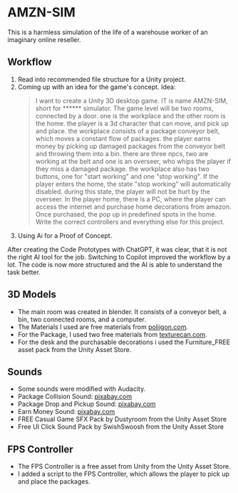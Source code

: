 # AMZN-SIM
This is a harmless simulation of the life of a warehouse worker of an imaginary online reseller.

## Workflow
1. Read into recommended file structure for a Unity project.
2. Coming up with an idea for the game's concept. Idea:
   > I want to create a Unity 3D desktop game. IT is name AMZN-SIM, short for ****** simulator. The game level will be two rooms, connected by a door. one is the workplace and the other room is the home. the player is a 3d character that can move, and pick up and place. the workplace consists of a package conveyor belt, which moves a constant flow of packages. the player earns money by picking up damaged packages from the conveyor belt and throwing them into a bin. there are three npcs, two are working at the belt and one is an overseer, who  whips the player if they miss a damaged package. the workplace also has two buttons, one for "start working" and one "stop working". If the player enters the home, the state "stop working" will automatically disabled. during this state, the player will not be hurt by the overseer. In the player home, there is a PC, where the player can access the internet and purchase home decorations from amazon. Once purchased, the pop up in predefined spots in the home. Write the correct controllers and everything else for this project.
3. Using Ai for a Proof of Concept.

After creating the Code Prototypes with ChatGPT, it was clear, that it is not the right AI tool for the job.
Switching to Copilot improved the workflow by a lot. The code is now more structured and the AI is able to understand the task better.

## 3D Models
- The main room was created in blender. It consists of a conveyor belt, a bin, two connected rooms, and a computer.
- The Materials I used are free materials from [poliigon.com](https://poliigon.com).
- For the Package, I used two free materials from [texturecan.com](https://texturecan.com).
- For the desk and the purchasable decorations i used the Furniture_FREE asset pack from the Unity Asset Store.

## Sounds
- Some sounds were modified with Audacity.
- Package Collision Sound: [pixabay.com](https://pixabay.com/sound-effects/?utm_source=link-attribution&utm_medium=referral&utm_campaign=music&utm_content=65573)
- Package Drop and Pickup Sound: [pixabay.com](https://pixabay.com/?utm_source=link-attribution&utm_medium=referral&utm_campaign=music&utm_content=6317)
- Earn Money Sound: [pixabay.com](https://pixabay.com/?utm_source=link-attribution&utm_medium=referral&utm_campaign=music&utm_content=89563)
- FREE Casual Game SFX Pack by Dustyroom from the Unity Asset Store
- Free UI Click Sound Pack by SwishSwoosh from the Unity Asset Store

## FPS Controller
- The FPS Controller is a free asset from Unity from the Unity Asset Store.
- I added a script to the FPS Controller, which allows the player to pick up and place the packages.
